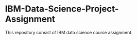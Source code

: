 # IBM-Data-Science-Project-Assignment
This repository consist of IBM data science course assignment. 
